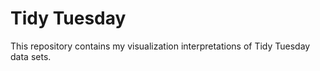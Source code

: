 # Tidy Tuesday
 This repository contains my visualization interpretations of Tidy Tuesday data sets.
